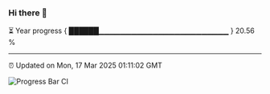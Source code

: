 ### Hi there 👋

⏳ Year progress { ██████▁▁▁▁▁▁▁▁▁▁▁▁▁▁▁▁▁▁▁▁▁▁▁▁ } 20.56 %

---

⏰ Updated on Mon, 17 Mar 2025 01:11:02 GMT

![Progress Bar CI](https://github.com/liununu/liununu/workflows/Progress%20Bar%20CI/badge.svg)
